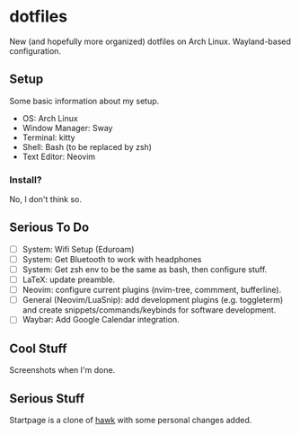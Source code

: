 # dotfiles
New (and hopefully more organized) dotfiles on Arch Linux. Wayland-based configuration.

## Setup
Some basic information about my setup.
- OS: Arch Linux
- Window Manager: Sway
- Terminal: kitty
- Shell: Bash (to be replaced by zsh)
- Text Editor: Neovim

### Install?
No, I don't think so.

## Serious To Do
- [ ] System: Wifi Setup (Eduroam)
- [ ] System: Get Bluetooth to work with headphones
- [ ] System: Get zsh env to be the same as bash, then configure stuff.
- [ ] LaTeX: update preamble.
- [ ] Neovim: configure current plugins (nvim-tree, commment, bufferline). 
- [ ] General (Neovim/LuaSnip): add development plugins (e.g. toggleterm) and create snippets/commands/keybinds for software development.
- [ ] Waybar: Add Google Calendar integration.

## Cool Stuff
Screenshots when I'm done.

## Serious Stuff
Startpage is a clone of [hawk](https://github.com/itsvs/hawk) with some personal changes added.
